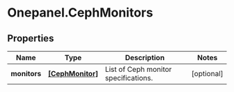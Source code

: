 # Onepanel.CephMonitors

## Properties
Name | Type | Description | Notes
------------ | ------------- | ------------- | -------------
**monitors** | [**[CephMonitor]**](CephMonitor.md) | List of Ceph monitor specifications. | [optional] 


